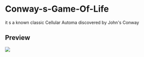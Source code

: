 # Conway-s-Game-Of-Life

it s a known classic Cellular Automa discovered by John's Conway
## Preview
![](https://github.com/vulture990/Conway-s-Game-Of-Life/tree/main/gif)
